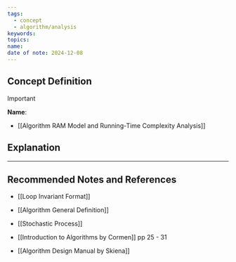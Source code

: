 ```yaml
---
tags:
  - concept
  - algorithm/analysis
keywords: 
topics: 
name: 
date of note: 2024-12-08
---
```


## Concept Definition

>[!important]
>**Name**: 


- [[Algorithm RAM Model and Running-Time Complexity Analysis]]

## Explanation





-----------
##  Recommended Notes and References


- [[Loop Invariant Format]]
- [[Algorithm General Definition]]
- [[Stochastic Process]]


- [[Introduction to Algorithms by Cormen]] pp  25 - 31
- [[Algorithm Design Manual by Skiena]]